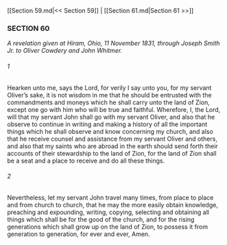 [[Section 59.md|<< Section 59]]  |  [[Section 61.md|Section 61 >>]]

### SECTION 60

*A revelation given at Hiram, Ohio, 11 November 1831, through Joseph Smith Jr. to Oliver Cowdery and John Whitmer.*

###### 1
Hearken unto me, says the Lord, for verily I say unto you, for my servant Oliver’s sake, it is not wisdom in me that he should be entrusted with the commandments and moneys which he shall carry unto the land of Zion, except one go with him who will be true and faithful. Wherefore, I, the Lord, will that my servant John shall go with my servant Oliver, and also that he observe to continue in writing and making a history of all the important things which he shall observe and know concerning my church, and also that he receive counsel and assistance from my servant Oliver and others, and also that my saints who are abroad in the earth should send forth their accounts of their stewardship to the land of Zion, for the land of Zion shall be a seat and a place to receive and do all these things.

###### 2
Nevertheless, let my servant John travel many times, from place to place and from church to church, that he may the more easily obtain knowledge, preaching and expounding, writing, copying, selecting and obtaining all things which shall be for the good of the church, and for the rising generations which shall grow up on the land of Zion, to possess it from generation to generation, for ever and ever, Amen.